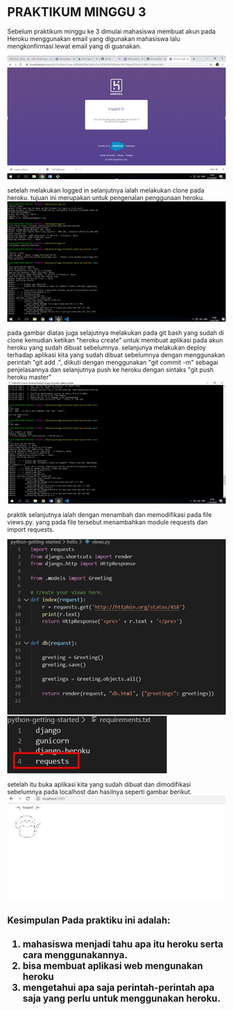 <h1>PRAKTIKUM MINGGU 3</h1>

Sebelum praktikum minggu ke 3 dimulai mahasiswa membuat akun pada Heroku menggunakan email yang digunakan mahasiswa lalu mengkonfirmasi lewat email yang di guanakan. 

![gambar01](gambar01.jpg)

setelah melakukan logged in selanjutnya ialah melakukan clone pada heroku. tujuan ini merupakan untuk pengenalan penggunaan heroku.
![gambar01](gambar04.jpg)

pada gambar diatas juga selajutnya melakukan pada git bash yang sudah di clone kemudian ketikan "heroku create" untuk membuat aplikasi pada akun heroku yang sudah dibuat sebelumnya.
selanjunya melakukan deploy  terhadap aplikasi kita yang sudah dibuat sebelumnya dengan menggunakan perintah "git add .", diikuti dengan menggunakan "git commit -m" sebagai penjelasannya dan selanjutnya push ke heroku dengan sintaks "git push heroku master"
![gambar01](gambar10.jpg)

praktik selanjutnya ialah dengan menambah dan memodifikasi pada file views.py. yang pada file tersebut menambahkan module requests dan import requests.

![gambar01](gambar11.jpg)
![gambar01](gambar12.jpg)

setelah itu buka aplikasi kita yang sudah dibuat dan dimodifikasi sebelumnya pada localhost dan hasilnya seperti gambar berikut.
![gambar01](gambar13.jpg)

<h2>Kesimpulan Pada praktiku ini adalah:<h2>

1. mahasiswa menjadi tahu apa itu heroku serta cara menggunakannya.
2. bisa membuat aplikasi web mengunakan heroku
3. mengetahui apa saja perintah-perintah apa saja yang perlu untuk menggunakan heroku.
